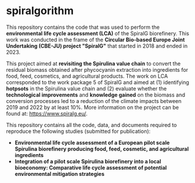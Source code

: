 # spiralgorithm

This repository contains the code that was used to perform the **environmental life cycle assessment (LCA)** of the SpiralG biorefinery. This work was conducted in the frame of the **Circular Bio-based Europe Joint Undertaking (CBE-JU) project "SpiralG"** that started in 2018 and ended in 2023. 

This project aimed at **revisiting the Spirulina value chain** to convert the residual biomass obtained after phycocyanin extraction into ingredients for food, feed, cosmetics, and agricultural products. The work on LCA corresponded to the work package 5 of SpiralG and aimed at (1) identifying **hotpsots** in the Spirulina value chain and (2) evaluate whether the **technological improvements** and **knowledge gained** on the biomass and conversion processes led to a reduction of the climate impacts between 2019 and 2022 by at least 10%. More information on the project can be found at: https://www.spiralg.eu/.



This repository contains all the code, data, and documents required to reproduce the following studies (submitted for publication): 

- **Environmental life cycle assessment of a European pilot scale Spirulina biorefinery producing food, feed, cosmetic, and agricultural ingredients**
- **Integration of a pilot scale Spirulina biorefinery into a local bioeconomy: Comparative life cycle assessment of potential environmental mitigation strategies**



